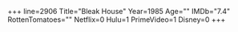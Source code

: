 +++
line=2906
Title="Bleak House"
Year=1985
Age=""
IMDb="7.4"
RottenTomatoes=""
Netflix=0
Hulu=1
PrimeVideo=1
Disney=0
+++

